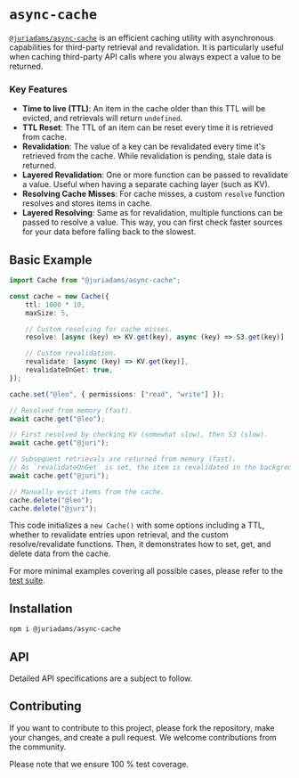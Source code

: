 # `async-cache`

[`@juriadams/async-cache`](https://npmjs.com/package/@juriadams/async-cache) is an efficient caching utility with asynchronous capabilities for third-party retrieval and revalidation. It is particularly useful when caching third-party API calls where you always expect a value to be returned.

### Key Features

-   **Time to live (TTL)**: An item in the cache older than this TTL will be evicted, and retrievals will return `undefined`.
-   **TTL Reset**: The TTL of an item can be reset every time it is retrieved from cache.
-   **Revalidation**: The value of a key can be revalidated every time it's retrieved from the cache. While revalidation is pending, stale data is returned.
-   **Layered Revalidation**: One or more function can be passed to revalidate a value. Useful when having a separate caching layer (such as KV).
-   **Resolving Cache Misses**: For cache misses, a custom `resolve` function resolves and stores items in cache.
-   **Layered Resolving**: Same as for revalidation, multiple functions can be passed to resolve a value. This way, you can first check faster sources for your data before falling back to the slowest.

## Basic Example

```ts
import Cache from "@juriadams/async-cache";

const cache = new Cache({
    ttl: 1000 * 10,
    maxSize: 5,

    // Custom resolving for cache misses.
    resolve: [async (key) => KV.get(key), async (key) => S3.get(key)]

    // Custom revalidation.
    revalidate: [async (key) => KV.get(key)],
    revalidateOnGet: true,
});

cache.set("@leo", { permissions: ["read", "write"] });

// Resolved from memory (fast).
await cache.get("@leo");

// First resolved by checking KV (somewhat slow), then S3 (slow).
await cache.get("@juri");

// Subsequent retrievals are returned from memory (fast).
// As `revalidateOnGet` is set, the item is revalidated in the background.
await cache.get("@juri");

// Manually evict items from the cache.
cache.delete("@leo");
cache.delete("@juri");
```

This code initializes a `new Cache()` with some options including a TTL, whether to revalidate entries upon retrieval, and the custom resolve/revalidate functions. Then, it demonstrates how to set, get, and delete data from the cache.

For more minimal examples covering all possible cases, please refer to the [test suite](/tests/index.test.ts).

## Installation

```sh
npm i @juriadams/async-cache
```

## API

Detailed API specifications are a subject to follow.

## Contributing

If you want to contribute to this project, please fork the repository, make your changes, and create a pull request. We welcome contributions from the community.

Please note that we ensure 100 % test coverage.
